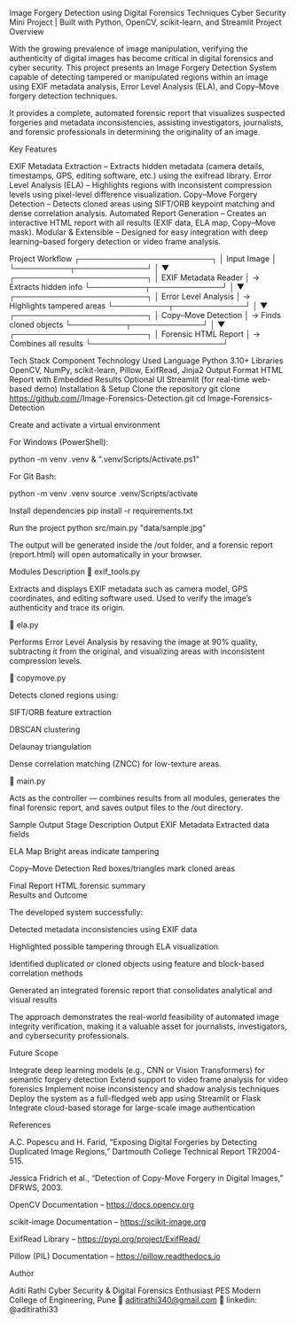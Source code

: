 Image Forgery Detection using Digital Forensics Techniques
 Cyber Security Mini Project | Built with Python, OpenCV, scikit-learn, and Streamlit
 Project Overview

With the growing prevalence of image manipulation, verifying the authenticity of digital images has become critical in digital forensics and cyber security.
This project presents an Image Forgery Detection System capable of detecting tampered or manipulated regions within an image using EXIF metadata analysis, Error Level Analysis (ELA), and Copy–Move forgery detection techniques.

It provides a complete, automated forensic report that visualizes suspected forgeries and metadata inconsistencies, assisting investigators, journalists, and forensic professionals in determining the originality of an image.

 Key Features

EXIF Metadata Extraction – Extracts hidden metadata (camera details, timestamps, GPS, editing software, etc.) using the exifread library.
Error Level Analysis (ELA) – Highlights regions with inconsistent compression levels using pixel-level difference visualization.
Copy–Move Forgery Detection – Detects cloned areas using SIFT/ORB keypoint matching and dense correlation analysis.
Automated Report Generation – Creates an interactive HTML report with all results (EXIF data, ELA map, Copy–Move mask).
Modular & Extensible – Designed for easy integration with deep learning–based forgery detection or video frame analysis.

 Project Workflow
          ┌────────────────────────┐
          │      Input Image       │
          └──────────┬─────────────┘
                     │
                     ▼
          ┌────────────────────────┐
          │  EXIF Metadata Reader  │  →  Extracts hidden info
          └──────────┬─────────────┘
                     │
                     ▼
          ┌────────────────────────┐
          │  Error Level Analysis  │  →  Highlights tampered areas
          └──────────┬─────────────┘
                     │
                     ▼
          ┌────────────────────────┐
          │ Copy–Move Detection    │  →  Finds cloned objects
          └──────────┬─────────────┘
                     │
                     ▼
          ┌────────────────────────┐
          │  Forensic HTML Report  │  →  Combines all results
          └────────────────────────┘

 Tech Stack
Component	Technology Used
Language	Python 3.10+
Libraries	OpenCV, NumPy, scikit-learn, Pillow, ExifRead, Jinja2
Output Format	HTML Report with Embedded Results
Optional UI	Streamlit (for real-time web-based demo)
 Installation & Setup
 Clone the repository
git clone https://github.com/<your-username>/Image-Forensics-Detection.git
cd Image-Forensics-Detection

 Create and activate a virtual environment

For Windows (PowerShell):

python -m venv .venv
& ".venv/Scripts/Activate.ps1"


For Git Bash:

python -m venv .venv
source .venv/Scripts/activate

 Install dependencies
pip install -r requirements.txt

 Run the project
python src/main.py "data/sample.jpg"


The output will be generated inside the /out folder, and a forensic report (report.html) will open automatically in your browser.

 Modules Description
🔹 exif_tools.py

Extracts and displays EXIF metadata such as camera model, GPS coordinates, and editing software used.
Used to verify the image’s authenticity and trace its origin.

🔹 ela.py

Performs Error Level Analysis by resaving the image at 90% quality, subtracting it from the original, and visualizing areas with inconsistent compression levels.

🔹 copymove.py

Detects cloned regions using:

SIFT/ORB feature extraction

DBSCAN clustering

Delaunay triangulation

Dense correlation matching (ZNCC) for low-texture areas.

🔹 main.py

Acts as the controller — combines results from all modules, generates the final forensic report, and saves output files to the /out directory.

 Sample Output
Stage	Description	Output
EXIF Metadata	Extracted data fields	

ELA Map	Bright areas indicate tampering	

Copy–Move Detection	Red boxes/triangles mark cloned areas	

Final Report	HTML forensic summary	
 Results and Outcome

The developed system successfully:

Detected metadata inconsistencies using EXIF data

Highlighted possible tampering through ELA visualization

Identified duplicated or cloned objects using feature and block-based correlation methods

Generated an integrated forensic report that consolidates analytical and visual results

The approach demonstrates the real-world feasibility of automated image integrity verification, making it a valuable asset for journalists, investigators, and cybersecurity professionals.

 Future Scope

Integrate deep learning models (e.g., CNN or Vision Transformers) for semantic forgery detection
Extend support to video frame analysis for video forensics
Implement noise inconsistency and shadow analysis techniques
Deploy the system as a full-fledged web app using Streamlit or Flask
Integrate cloud-based storage for large-scale image authentication

References

A.C. Popescu and H. Farid, “Exposing Digital Forgeries by Detecting Duplicated Image Regions,” Dartmouth College Technical Report TR2004-515.

Jessica Fridrich et al., “Detection of Copy-Move Forgery in Digital Images,” DFRWS, 2003.

OpenCV Documentation – https://docs.opencv.org

scikit-image Documentation – https://scikit-image.org

ExifRead Library – https://pypi.org/project/ExifRead/

Pillow (PIL) Documentation – https://pillow.readthedocs.io

Author

Aditi Rathi
Cyber Security & Digital Forensics Enthusiast
PES Modern College of Engineering, Pune
📧 aditirathi340@gmail.com
🔗 linkedin: @aditirathi33